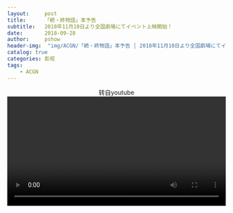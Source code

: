 ```yaml
---
layout:     post
title:      「続・終物語」本予告
subtitle:   2018年11月10日より全国劇場にてイベント上映開始！
date:       2018-09-28
author:     pshow
header-img:  "img/ACGN/「続・終物語」本予告 │ 2018年11月10日より全国劇場にてイベント上映開始！.mp4_20180928_205457.111.jpg"
catalog: true
categories: 影视
tags:
    - ACGN
---
```


<center>转自youtube</center>



<video width="100%"   controls>

<source src="https://onedrive.live.com/download?cid=707071D089B55657&resid=707071D089B55657%2111700&authkey=AFL5OTWFeN2OyHs" type="video/mp4">

Your browser does not support the video tag.
</video>

<video id="video" controls="" preload="none" width="100%"
        poster="http://media.w3.org/2010/05/sintel/poster.png">
         <source id="mp4" src="https://onedrive.live.com/download?cid=707071D089B55657&resid=707071D089B55657%2111700&authkey=AFL5OTWFeN2OyHs" 
             type="video/mp4">
          
          <p>Your user agent does not support the HTML5 Video element.</p>
</video>